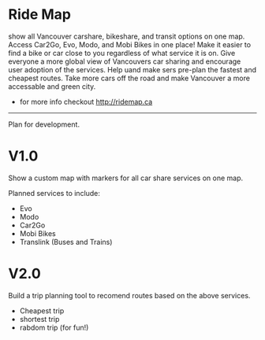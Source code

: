 # Ride Map
show all Vancouver carshare, bikeshare, and transit options on one map. Access Car2Go, Evo, Modo, and Mobi Bikes in one place! Make it easier to find a bike or car close to you regardless of what service it is on. Give everyone a more global view of Vancouvers car sharing and encourage user adoption of the services. Help uand make sers pre-plan the fastest and cheapest routes. Take more cars off the road and make Vancouver a more accessable and green city.
 
- for more info checkout http://ridemap.ca

----------------------------------------------------------------------------

Plan for development.

# V1.0

Show a custom map with markers for all car share services on one map.

  Planned services to include:
  - Evo
  - Modo
  - Car2Go
  - Mobi Bikes
  - Translink (Buses and Trains)
  
# V2.0

Build a trip planning tool to recomend routes based on the above services.

  - Cheapest trip
  - shortest trip
  - rabdom trip (for fun!)
